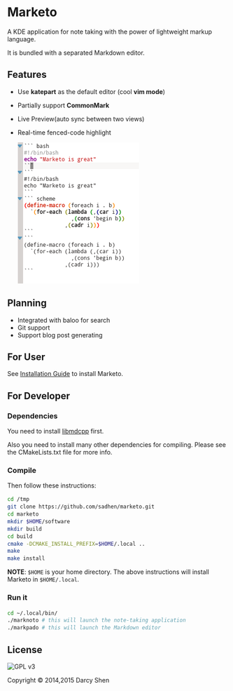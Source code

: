 # Marketo

A KDE application for note taking with the power of lightweight markup language.

It is bundled with a separated Markdown editor.

## Features
+ Use **katepart** as the default editor (cool **vim mode**)
+ Partially support **CommonMark**
+ Live Preview(auto sync between two views)
+ Real-time fenced-code highlight

  ![Rendering when editing](screenshot/render_code.png)


## Planning
+ Integrated with baloo for search
+ Git support
+ Support blog post generating

## For User

See [Installation Guide](https://github.com/sadhen/marketo/wiki/Install-Guide) to install Marketo.

## For Developer

### Dependencies

You need to install [libmdcpp](https://github.com/sadhen/libmdcpp) first.

Also you need to install many other dependencies for compiling. Please see the CMakeLists.txt file for more info.

### Compile

Then follow these instructions:
``` sh
cd /tmp
git clone https://github.com/sadhen/marketo.git
cd marketo
mkdir $HOME/software
mkdir build
cd build
cmake -DCMAKE_INSTALL_PREFIX=$HOME/.local ..
make
make install
```

**NOTE**: `$HOME` is your home directory. The above instructions will install Marketo in `$HOME/.local`.

### Run it
``` sh
cd ~/.local/bin/
./marknoto # this will launch the note-taking application
./markpado # this will launch the Markdown editor
```

## License
![GPL v3](http://www.gnu.org/graphics/gplv3-127x51.png)

Copyright © 2014,2015 Darcy Shen